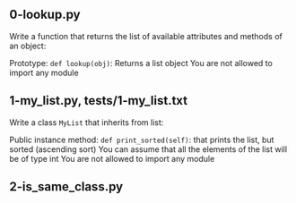 ## 0-lookup.py

Write a function that returns the list of available attributes and methods of an object:

Prototype: `def lookup(obj)`:
Returns a list object
You are not allowed to import any module

## 1-my_list.py, tests/1-my_list.txt
Write a class `MyList` that inherits from list:

Public instance method: `def print_sorted(self)`: that prints the list, but sorted (ascending sort)
You can assume that all the elements of the list will be of type int
You are not allowed to import any module

## 2-is_same_class.py


